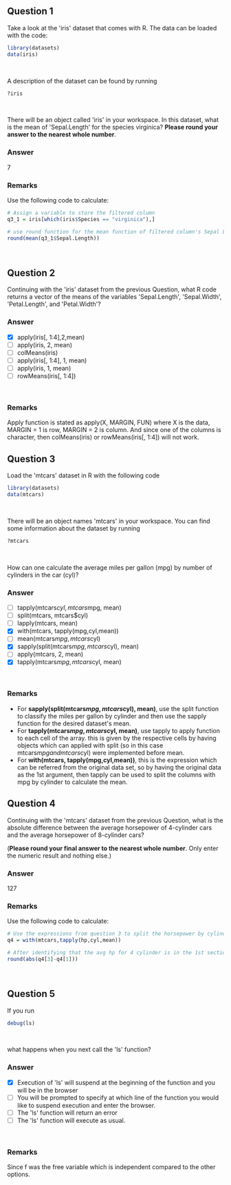 Question 1
----------
Take a look at the 'iris' dataset that comes with R. The data can be loaded with the code: </br>

```R
library(datasets)
data(iris)
```
</br>

A description of the dataset can be found by running </br>
```R
?iris
```
</br>

There will be an object called 'iris' in your workspace. In this dataset, what is the mean of 'Sepal.Length' for the species virginica? **Please round your answer to the nearest whole number**.</br>


### Answer
7

### Remarks
Use the following code to calculate: </br>

```R
# Assign a variable to store the filtered column
q3_1 = iris[which(iris$Species == "virginica"),]

# use round function for the mean function of filtered column's Sepal Length 
round(mean(q3_1$Sepal.Length))
```
</br>

Question 2
----------
Continuing with the 'iris' dataset from the previous Question, what R code returns a vector of the means of the variables 'Sepal.Length', 'Sepal.Width', 'Petal.Length', and 'Petal.Width'? </br>

### Answer
- [x] apply(iris[, 1:4],2,mean)
- [ ] apply(iris, 2, mean)
- [ ] colMeans(iris)
- [ ] apply(iris[, 1:4], 1, mean)
- [ ] apply(iris, 1, mean)
- [ ] rowMeans(iris[, 1:4])
</br>

### Remarks
Apply function is stated as apply(X, MARGIN, FUN) where X is the data, MARGIN = 1 is row, MARGIN = 2 is column. And since one of the columns is character, then colMeans(iris) or rowMeans(iris[, 1:4]) will not work.  </br>


Question 3
----------
Load the 'mtcars' dataset in R with the following code </br>

```R
library(datasets)
data(mtcars)
```
</br>

There will be an object names 'mtcars' in your workspace. You can find some information about the dataset by running </br>

```R
?mtcars
```
</br>

How can one calculate the average miles per gallon (mpg) by number of cylinders in the car (cyl)? </br>

### Answer
- [ ] tapply(mtcars$cyl, mtcars$mpg, mean)
- [ ] split(mtcars, mtcars$cyl)
- [ ] lapply(mtcars, mean)
- [x] with(mtcars, tapply(mpg,cyl,mean))
- [ ] mean(mtcars$mpg, mtcars$cyl)
- [x] sapply(split(mtcars$mpg,mtcars$cyl), mean)
- [ ] apply(mtcars, 2, mean)
- [x] tapply(mtcars$mpg, mtcars$cyl, mean)
</br>

### Remarks
* For **sapply(split(mtcars$mpg, mtcars$cyl), mean)**, use the split function to classify the miles per gallon by cylinder and then use the sapply function for the desired dataset's mean. </br>
* For **tapply(mtcars$mpg, mtcars$cyl, mean)**, use tapply to apply function to each cell of the array. this is given by the respective cells by having objects which can applied with split (so in this case mtcars$mpg and mtcars$cyl) were implemented before mean. </br>
* For **with(mtcars, tapply(mpg,cyl,mean))**, this is the expression which can be referred from the original data set, so by having the original data as the 1st argument, then tapply can be used to split the columns with mpg by cylinder to calculate the mean. </br>

Question 4
----------
Continuing with the 'mtcars' dataset from the previous Question, what is the absolute difference between the average horsepower of 4-cylinder cars and the average horsepower of 8-cylinder cars? </br>

(**Please round your final answer to the nearest whole number**. Only enter the numeric result and nothing else.) </br>

### Answer
127


### Remarks
Use the following code to calculate: </br>

```R
# Use the expressions from question 3 to split the horsepower by cylinder
q4 = with(mtcars,tapply(hp,cyl,mean))

# After identifying that the avg hp for 4 cylinder is in the 1st section and avg hp for 8 cylinder is in the 3rd section, the calculation can be done below
round(abs(q4[3]-q4[1]))
```
</br>

Question 5
----------
If you run </br>

```R
debug(ls)
```
</br>

what happens when you next call the 'ls' function?</br>

### Answer
- [x] Execution of 'ls' will suspend at the beginning of the function and you will be in the browser
- [ ] You will be prompted to specify at which line of the function you would like to suspend execution and enter the browser.
- [ ] The 'ls' function will return an error
- [ ] The 'ls' function will execute as usual.
</br>

### Remarks
Since f was the free variable which is independent compared to the other options. </br>
